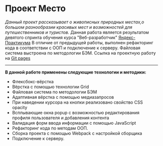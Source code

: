 # Проект Место #
*Данный проект рассказывает о живописных природных местах,о большом разнообразии красивых мест и возможностей для путешественников и туристов.*
Данная работа является результатом девятого спринта обучения курса "Веб-разработчик" [Яндекс-Практикума](https://practicum.yandex.ru/ "Сайт Яндекс-Практикума")
В отличие от предыдущей работы, выполнен рефакторинг кода в соответствии с ООП и подключение к серверу. Файловая система выстроена по методологии БЭМ.
Ссылка на проектную работу на [Git pages](https://andreiklepko88.github.io/mesto/ "Ссылка на сайт Проект Место")
***
**В данной работе применены следующие технологии и методики:**
* Флексбокс-вёрстка
* Вёрстка с помощью технологии Grid
* Файловая система по методологии БЭМ
* Адаптивная вёрстка с помощью медиазапросов
* При наведении курсора на кнопки реализовано свойство CSS opacity
* Всплывающие окна popup с возможностью редактирования профиля пользователя и добавления контента
* Валидация форм ввода информации с помощью JavaScript
* Рефакторинг кода по методам ООП.
* Сборка проекта с помощью Webpack с настройкой сборщика
* Подключение к серверу.
